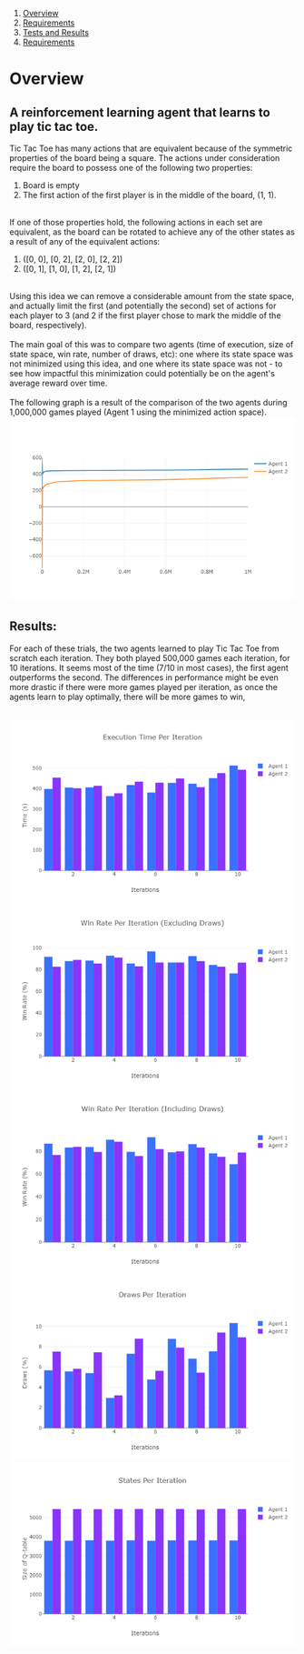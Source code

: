 
1. [Overview](#overview)		
2. [Requirements](#requirements)	
3. [Tests and Results](#results)
4. [Requirements](#requirements)	


<a name="overview"></a>
<h1>Overview</h1>
<h2>
	A reinforcement learning agent that learns to play tic tac toe.
</h2>
<p>
	Tic Tac Toe has many actions that are equivalent because of the symmetric properties of the board being a square. The actions under consideration require the board to possess one of the following two properties:
	<br>
	<ol>
		<li>
			Board is empty
		</li>
		<li>
			The first action of the first player is in the middle of the board, (1, 1).
		</li>
	</ol>
	<br>
	If one of those properties hold, the following actions in each set are equivalent, as the board can be rotated to achieve any of the other states as a result of any of the equivalent actions:
	<br>
	<ol>
		<li>
			([0, 0], [0, 2], [2, 0], [2, 2])
		</li>
		<li>
			([0, 1], [1, 0], [1, 2], [2, 1])
		</li>
	</ol>
	<br>
	Using this idea we can remove a considerable amount from the state space, and actually limit the first (and potentially the second) set of actions for each player to 3 (and 2 if the first player chose to mark the middle of the board, respectively).
	<br>
	<br>
	The main goal of this was to compare two agents (time of execution, size of state space, win rate, number of draws, etc): one where its state space was not minimized using this idea, and one where its state space was not - to see how impactful this minimization could potentially be on the agent's average reward over time.
	<br>
	<br>
	The following graph is a result of the comparison of the two agents during 1,000,000 games played (Agent 1 using the minimized action space).
	<img src="Avg Reward Over Time.png">
</p>
<a name="results"></a>
<h2>
	Results:
</h2>
<p>
	For each of these trials, the two agents learned to play Tic Tac Toe from scratch each iteration. They both played 500,000 games each iteration, for 10 iterations. It seems most of the time (7/10 in most cases), the first agent outperforms the second. The differences in performance might be even more drastic if there were more games played per iteration, as once the agents learn to play optimally, there will be more games to win,
</p>
<br>
<img src="Execution Time Per Iteration.png">
<img src="Win Rate Per Iteration (Excluding Draws).png">
<img src="Win Rate Per Iteration (Including Draws).png">
<img src="Draws Per Iteration.png">
<img src="States Per Iteration.png">

<a name="requirements"></a>
<h2 name=">Requirements: (Python 3x)</h2>
<ul>
  <li>
    Numpy 
  </li>
  <li>
	Plotly (if you would like to graph)
  </li>
</ul>
